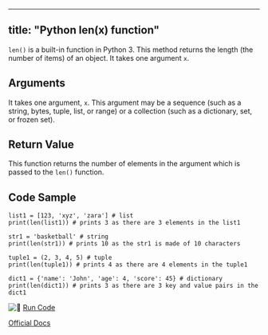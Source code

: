 
---
title: "Python len(x) function"
---

`len()` is a built-in function in Python 3\. This method returns the length (the number of items) of an object. It takes one argument `x`.

## Arguments

It takes one argument, `x`. This argument may be a sequence (such as a string, bytes, tuple, list, or range) or a collection (such as a dictionary, set, or frozen set).

## Return Value

This function returns the number of elements in the argument which is passed to the `len()` function.

## Code Sample

    list1 = [123, 'xyz', 'zara'] # list
    print(len(list1)) # prints 3 as there are 3 elements in the list1

    str1 = 'basketball' # string
    print(len(str1)) # prints 10 as the str1 is made of 10 characters

    tuple1 = (2, 3, 4, 5) # tuple 
    print(len(tuple1)) # prints 4 as there are 4 elements in the tuple1

    dict1 = {'name': 'John', 'age': 4, 'score': 45} # dictionary
    print(len(dict1)) # prints 3 as there are 3 key and value pairs in the dict1

![:rocket:](//forum.freecodecamp.com/images/emoji/emoji_one/rocket.png?v=2 ":rocket:") [Run Code](https://repl.it/CUmt/15)

[Official Docs](https://docs.python.org/3/library/functions.html#len)
